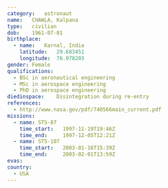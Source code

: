 ```yaml
---
category:	astronaut
name:	CHAWLA, Kalpana
type:	civilian
dob:	1961-07-01
birthplace:
  - name:	Karnal, India
    latitude:	29.683451
    longitude:	76.978203
gender:	Female
qualifications:
  - BSc in aeronautical engineering
  - MSc in aerospace engineering
  - PhD in aerospace engineering
diedinspace:	Disintegration during re-entry
references:
  - http://www.nasa.gov/pdf/740566main_current.pdf
missions:
  - name: STS-87
    time_start:   1997-11-19T19:46Z
    time_end:     1997-12-05T12:21Z
  - name: STS-107
    time_start:   2003-01-16T15:39Z
    time_end:     2003-02-01T13:59Z
evas:
country:
  - USA
---
```

